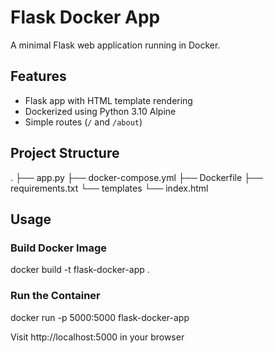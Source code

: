 # Flask Docker App

A minimal Flask web application running in Docker.

## Features

- Flask app with HTML template rendering
- Dockerized using Python 3.10 Alpine
- Simple routes (`/` and `/about`)

## Project Structure
.
├── app.py
├── docker-compose.yml
├── Dockerfile
├── requirements.txt
└── templates
    └── index.html

## Usage

### Build Docker Image

docker build -t flask-docker-app .

### Run the Container

docker run -p 5000:5000 flask-docker-app

Visit http://localhost:5000 in your browser
